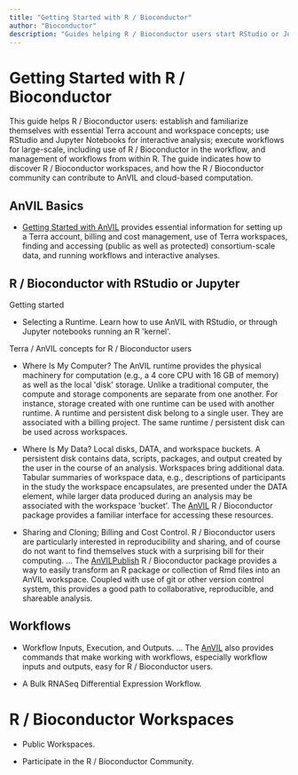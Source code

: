 ```yaml
---
title: "Getting Started with R / Bioconductor"
author: "Bioconductor"
description: "Guides helping R / Bioconductor users start RStudio or Jupyter for interactive analysis, and workflows for large-scale data processing."
---
```


<!-- 
The plan is for the lead sentence of each bullet to lead to a short video describing the topic.
-->

# Getting Started with R / Bioconductor

<hero small>This guide helps R / Bioconductor users: establish and familiarize themselves with essential Terra account and workspace concepts; use RStudio and Jupyter Notebooks for interactive analysis; execute workflows for large-scale, including use of R / Bioconductor in the workflow, and management of workflows from within R. The guide indicates how to discover R / Bioconductor workspaces, and how the R / Bioconductor community can contribute to AnVIL and cloud-based computation.</hero>

## AnVIL Basics

- [Getting Started with AnVIL][] provides essential information for setting up a Terra account, billing and cost management, use of Terra workspaces, finding and accessing (public as well as protected) consortium-scale data, and running workflows and interactive analyses.

## R / Bioconductor with RStudio or Jupyter

Getting started

- Selecting a Runtime. Learn how to use AnVIL with RStudio, or through Jupyter notebooks running an R 'kernel'.

Terra / AnVIL concepts for R / Bioconductor users

- Where Is My Computer? The AnVIL runtime provides the physical machinery for computation (e.g., a 4 core CPU with 16 GB of memory) as well as the local 'disk' storage. Unlike a traditional computer, the compute and storage components are separate from one another. For instance, storage created with one runtime can be used with another runtime. A runtime and persistent disk belong to a single user. They are associated with a billing project. The same runtime / persistent disk can be used across workspaces.

- Where Is My Data? Local disks, DATA, and workspace buckets. A persistent disk contains data, scripts, packages, and output created by the user in the course of an analysis. Workspaces bring additional data. Tabular summaries of workspace data, e.g., descriptions of participants in the study the workspace encapsulates, are presented under the DATA element, while larger data produced during an analysis may be associated with the workspace 'bucket'. The [AnVIL][AnVIL-package] R / Bioconductor package provides a familiar interface for accessing these resources.

- Sharing and Cloning; Billing and Cost Control. R / Bioconductor users are particularly  interested in reproducibility and sharing, and of course do not want to find themselves stuck with a surprising bill for their computing. ... The [AnVILPublish][] R / Bioconductor package provides a way to easily transform an R package or collection of Rmd files into an AnVIL workspace. Coupled with use of git or other version control system, this provides a good path to collaborative, reproducible, and shareable analysis.

## Workflows

- Workflow Inputs, Execution, and Outputs. ... The [AnVIL][AnVIL-package] also provides commands that make working with workflows, especially workflow inputs and outputs, easy for R / Bioconductor users.

- A Bulk RNASeq Differential Expression Workflow.

# R / Bioconductor Workspaces

- Public Workspaces.

- Participate in the R / Bioconductor Community.

[Getting Started with AnVIL]: https://anvilproject.org/learn#getting-started-with-anvil
[AnVIL-package]: https://bioconductor.org/packages/AnVIL
[AnVILPublish]: https://bioconductor.org/packages/AnVILPublish
